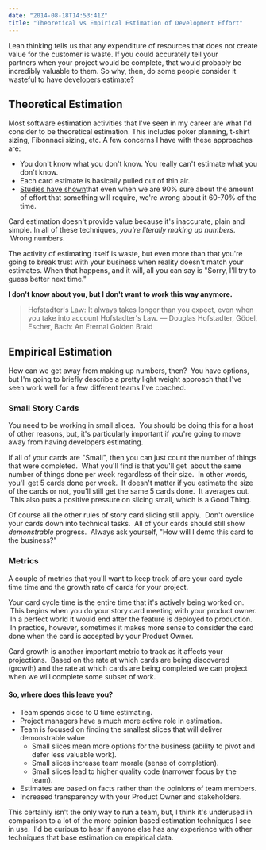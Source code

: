 ```yaml
---
date: "2014-08-18T14:53:41Z"
title: "Theoretical vs Empirical Estimation of Development Effort"
---
```


Lean thinking tells us that any expenditure of resources that does not create value for the customer is waste. If you could accurately tell your partners when your project would be complete, that would probably be incredibly valuable to them. So why, then, do some people consider it wasteful to have developers estimate?

## Theoretical Estimation

Most software estimation activities that I've seen in my career are what I'd consider to be theoretical estimation. This includes poker planning, t-shirt sizing, Fibonnaci sizing, etc. A few concerns I have with these approaches are:

* You don't know what you don't know. You really can't estimate what you don't know.
* Each card estimate is basically pulled out of thin air.
* [Studies have shown](http://en.wikipedia.org/wiki/Software_development_effort_estimation "Software Development Estimation")that even when we are 90% sure about the amount of effort that something will require, we're wrong about it 60-70% of the time.

Card estimation doesn't provide value because it's inaccurate, plain and simple. In all of these techniques, _you're literally making up numbers_.  Wrong numbers.

The activity of estimating itself is waste, but even more than that you're going to break trust with your business when reality doesn't match your estimates. When that happens, and it will, all you can say is "Sorry, I'll try to guess better next time."

**I don't know about you, but I don't want to work this way anymore.**

> Hofstadter's Law: It always takes longer than you expect, even when you take into account Hofstadter's Law. — Douglas Hofstadter, Gödel, Escher, Bach: An Eternal Golden Braid

## Empirical Estimation

How can we get away from making up numbers, then?  You have options, but I'm going to briefly describe a pretty light weight approach that I've seen work well for a few different teams I've coached.

### Small Story Cards

You need to be working in small slices.  You should be doing this for a host of other reasons, but, it's particularly important if you're going to move away from having developers estimating.

If all of your cards are "Small", then you can just count the number of things that were completed.  What you'll find is that you'll get  about the same number of things done per week regardless of their size.  In other words, you'll get 5 cards done per week.  It doesn't matter if you estimate the size of the cards or not, you'll still get the same 5 cards done.  It averages out.  This also puts a positive pressure on slicing small, which is a Good Thing.

Of course all the other rules of story card slicing still apply.  Don't overslice your cards down into technical tasks.  All of your cards should still show _demonstrable_ progress.  Always ask yourself, "How will I demo this card to the business?"

### Metrics

A couple of metrics that you'll want to keep track of are your card cycle time time and the growth rate of cards for your project.

Your card cycle time is the entire time that it's actively being worked on.  This begins when you do your story card meeting with your product owner.  In a perfect world it would end after the feature is deployed to production.  In practice, however, sometimes it makes more sense to consider the card done when the card is accepted by your Product Owner.

Card growth is another important metric to track as it affects your projections.  Based on the rate at which cards are being discovered (growth) and the rate at which cards are being completed we can project when we will complete some subset of work.

#### So, where does this leave you?

* Team spends close to 0 time estimating.
* Project managers have a much more active role in estimation.
* Team is focused on finding the smallest slices that will deliver demonstrable value
  * Small slices mean more options for the business (ability to pivot and defer less valuable work).
  * Small slices increase team morale (sense of completion).
  * Small slices lead to higher quality code (narrower focus by the team).
* Estimates are based on facts rather than the opinions of team members.
* Increased transparency with your Product Owner and stakeholders.

This certainly isn't the only way to run a team, but, I think it's underused in comparison to a lot of the more opinion based estimation techniques I see in use.  I'd be curious to hear if anyone else has any experience with other techniques that base estimation on empirical data.
